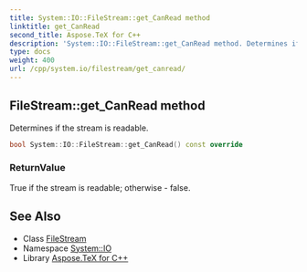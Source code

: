 ```yaml
---
title: System::IO::FileStream::get_CanRead method
linktitle: get_CanRead
second_title: Aspose.TeX for C++
description: 'System::IO::FileStream::get_CanRead method. Determines if the stream is readable in C++.'
type: docs
weight: 400
url: /cpp/system.io/filestream/get_canread/
---
```

## FileStream::get_CanRead method


Determines if the stream is readable.

```cpp
bool System::IO::FileStream::get_CanRead() const override
```


### ReturnValue

True if the stream is readable; otherwise - false.

## See Also

* Class [FileStream](../)
* Namespace [System::IO](../../)
* Library [Aspose.TeX for C++](../../../)
